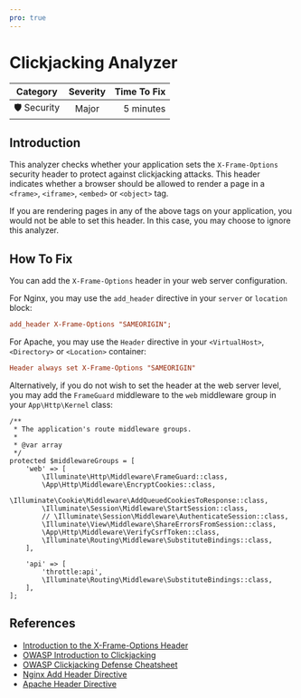 ```yaml
---
pro: true
---
```


# Clickjacking Analyzer <Badge text="PRO" type="tip"/>

| Category       | Severity   | Time To Fix  |
| -------------  |:----------:| ------------:|
| 🛡️ Security    | Major      | 5 minutes    |

## Introduction

This analyzer checks whether your application sets the `X-Frame-Options` security header to protect against clickjacking attacks. This header indicates whether a browser should be allowed to render a page in a `<frame>`, `<iframe>`, `<embed>` or `<object>` tag.

If you are rendering pages in any of the above tags on your application, you would not be able to set this header. In this case, you may choose to ignore this analyzer.

## How To Fix

You can add the `X-Frame-Options` header in your web server configuration.

For Nginx, you may use the `add_header` directive in your `server` or `location` block:

```ini
add_header X-Frame-Options "SAMEORIGIN";
```

For Apache, you may use the `Header` directive in your `<VirtualHost>`, `<Directory>` or `<Location>` container:

```ini
Header always set X-Frame-Options "SAMEORIGIN"
```

Alternatively, if you do not wish to set the header at the web server level, you may add the `FrameGuard` middleware to the `web` middleware group in your `App\Http\Kernel` class:

```php{8}
/**
 * The application's route middleware groups.
 *
 * @var array
 */
protected $middlewareGroups = [
    'web' => [
        \Illuminate\Http\Middleware\FrameGuard::class,
        \App\Http\Middleware\EncryptCookies::class,
        \Illuminate\Cookie\Middleware\AddQueuedCookiesToResponse::class,
        \Illuminate\Session\Middleware\StartSession::class,
        // \Illuminate\Session\Middleware\AuthenticateSession::class,
        \Illuminate\View\Middleware\ShareErrorsFromSession::class,
        \App\Http\Middleware\VerifyCsrfToken::class,
        \Illuminate\Routing\Middleware\SubstituteBindings::class,
    ],

    'api' => [
        'throttle:api',
        \Illuminate\Routing\Middleware\SubstituteBindings::class,
    ],
];
```

## References

- [Introduction to the X-Frame-Options Header](https://developer.mozilla.org/en-US/docs/Web/HTTP/Headers/X-Frame-Options)
- [OWASP Introduction to Clickjacking](https://owasp.org/www-community/attacks/Clickjacking)
- [OWASP Clickjacking Defense Cheatsheet](https://cheatsheetseries.owasp.org/cheatsheets/Clickjacking_Defense_Cheat_Sheet.html)
- [Nginx Add Header Directive](http://nginx.org/en/docs/http/ngx_http_headers_module.html)
- [Apache Header Directive](https://httpd.apache.org/docs/current/mod/mod_headers.html)